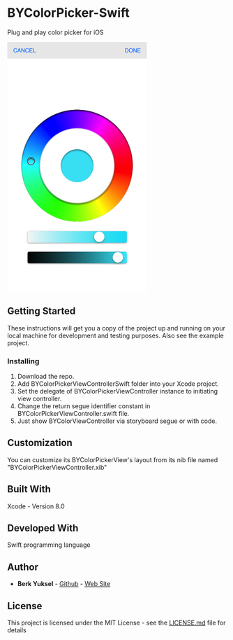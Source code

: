 # BYColorPicker-Swift
Plug and play color picker for iOS

<img src="/BYColorPickerView-Swift-screenshot-iPhone7-Simulator.png?raw=true" width="320">

## Getting Started
These instructions will get you a copy of the project up and running on your local machine for development and testing purposes.
Also see the example project.

### Installing
1. Download the repo.
2. Add BYColorPickerViewControllerSwift folder into your Xcode project.
3. Set the delegate of BYColorPickerViewController instance to initiating view controller.
5. Change the return segue identifier constant in BYColorPickerViewController.swift file.
6. Just show BYColorViewController via storyboard segue or with code.

## Customization
You can customize its BYColorPickerView's layout from its nib file named "BYColorPickerViewController.xib"

## Built With
Xcode - Version 8.0

## Developed With
Swift programming language

## Author
* **Berk Yuksel** - [Github](https://github.com/berkyuksel) - [Web Site](http://www.berkyuksel.com)

## License
This project is licensed under the MIT License - see the [LICENSE.md](/LICENSE.md) file for details

